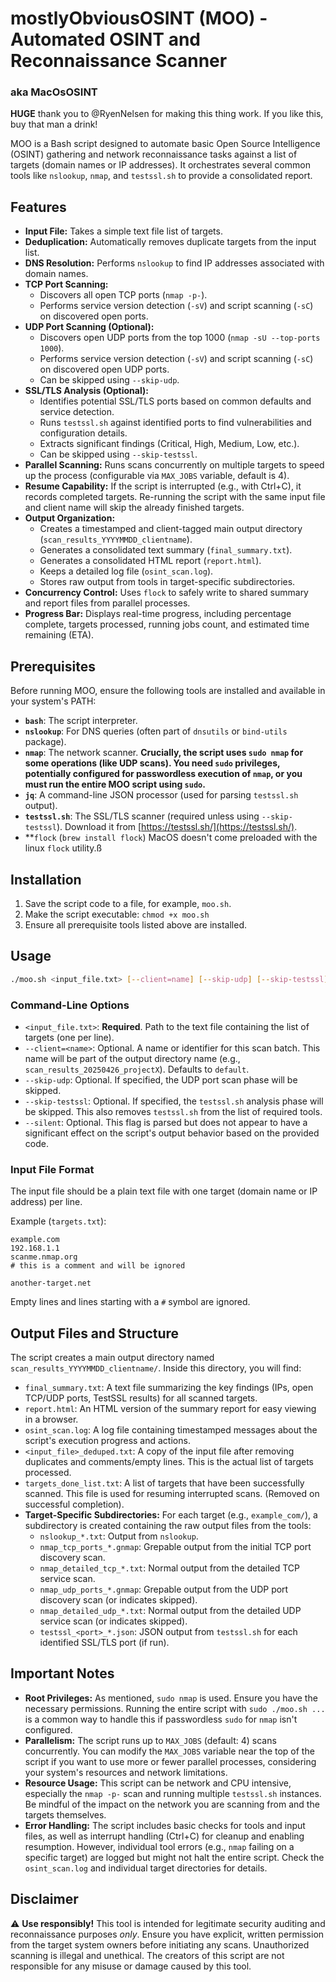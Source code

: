 # mostlyObviousOSINT (MOO) - Automated OSINT and Reconnaissance Scanner
### aka  MacOsOSINT
**HUGE** thank you to @RyenNelsen for making this thing work. If you like this, buy that man a drink!

MOO is a Bash script designed to automate basic Open Source Intelligence (OSINT) gathering and network reconnaissance tasks against a list of targets (domain names or IP addresses). It orchestrates several common tools like `nslookup`, `nmap`, and `testssl.sh` to provide a consolidated report.

## Features

* **Input File:** Takes a simple text file list of targets.
* **Deduplication:** Automatically removes duplicate targets from the input list.
* **DNS Resolution:** Performs `nslookup` to find IP addresses associated with domain names.
* **TCP Port Scanning:**
    * Discovers all open TCP ports (`nmap -p-`).
    * Performs service version detection (`-sV`) and script scanning (`-sC`) on discovered open ports.
* **UDP Port Scanning (Optional):**
    * Discovers open UDP ports from the top 1000 (`nmap -sU --top-ports 1000`).
    * Performs service version detection (`-sV`) and script scanning (`-sC`) on discovered open UDP ports.
    * Can be skipped using `--skip-udp`.
* **SSL/TLS Analysis (Optional):**
    * Identifies potential SSL/TLS ports based on common defaults and service detection.
    * Runs `testssl.sh` against identified ports to find vulnerabilities and configuration details.
    * Extracts significant findings (Critical, High, Medium, Low, etc.).
    * Can be skipped using `--skip-testssl`.
* **Parallel Scanning:** Runs scans concurrently on multiple targets to speed up the process (configurable via `MAX_JOBS` variable, default is 4).
* **Resume Capability:** If the script is interrupted (e.g., with Ctrl+C), it records completed targets. Re-running the script with the same input file and client name will skip the already finished targets.
* **Output Organization:**
    * Creates a timestamped and client-tagged main output directory (`scan_results_YYYYMMDD_clientname`).
    * Generates a consolidated text summary (`final_summary.txt`).
    * Generates a consolidated HTML report (`report.html`).
    * Keeps a detailed log file (`osint_scan.log`).
    * Stores raw output from tools in target-specific subdirectories.
* **Concurrency Control:** Uses `flock` to safely write to shared summary and report files from parallel processes.
* **Progress Bar:** Displays real-time progress, including percentage complete, targets processed, running jobs count, and estimated time remaining (ETA).

## Prerequisites

Before running MOO, ensure the following tools are installed and available in your system's PATH:

* **`bash`**: The script interpreter.
* **`nslookup`**: For DNS queries (often part of `dnsutils` or `bind-utils` package).
* **`nmap`**: The network scanner. **Crucially, the script uses `sudo nmap` for some operations (like UDP scans). You need `sudo` privileges, potentially configured for passwordless execution of `nmap`, or you must run the entire MOO script using `sudo`.**
* **`jq`**: A command-line JSON processor (used for parsing `testssl.sh` output).
* **`testssl.sh`**: The SSL/TLS scanner (required unless using `--skip-testssl`). Download it from [https://testssl.sh/](https://testssl.sh/).
* **`flock` (`brew install flock`) MacOS doesn't come preloaded with the linux `flock` utility.ß

## Installation

1.  Save the script code to a file, for example, `moo.sh`.
2.  Make the script executable: `chmod +x moo.sh`
3.  Ensure all prerequisite tools listed above are installed.

## Usage

```bash
./moo.sh <input_file.txt> [--client=name] [--skip-udp] [--skip-testssl] [--silent]
```

### Command-Line Options

* `<input_file.txt>`: **Required**. Path to the text file containing the list of targets (one per line).
* `--client=<name>`: Optional. A name or identifier for this scan batch. This name will be part of the output directory name (e.g., `scan_results_20250426_projectX`). Defaults to `default`.
* `--skip-udp`: Optional. If specified, the UDP port scan phase will be skipped.
* `--skip-testssl`: Optional. If specified, the `testssl.sh` analysis phase will be skipped. This also removes `testssl.sh` from the list of required tools.
* `--silent`: Optional. This flag is parsed but does not appear to have a significant effect on the script's output behavior based on the provided code.

### Input File Format

The input file should be a plain text file with one target (domain name or IP address) per line.

Example (`targets.txt`):

```
example.com
192.168.1.1
scanme.nmap.org
# this is a comment and will be ignored

another-target.net
```

Empty lines and lines starting with a `#` symbol are ignored.

## Output Files and Structure

The script creates a main output directory named `scan_results_YYYYMMDD_clientname/`. Inside this directory, you will find:

* `final_summary.txt`: A text file summarizing the key findings (IPs, open TCP/UDP ports, TestSSL results) for all scanned targets.
* `report.html`: An HTML version of the summary report for easy viewing in a browser.
* `osint_scan.log`: A log file containing timestamped messages about the script's execution progress and actions.
* `<input_file>_deduped.txt`: A copy of the input file after removing duplicates and comments/empty lines. This is the actual list of targets processed.
* `targets_done_list.txt`: A list of targets that have been successfully scanned. This file is used for resuming interrupted scans. (Removed on successful completion).
* **Target-Specific Subdirectories:** For each target (e.g., `example_com/`), a subdirectory is created containing the raw output files from the tools:
    * `nslookup_*.txt`: Output from `nslookup`.
    * `nmap_tcp_ports_*.gnmap`: Grepable output from the initial TCP port discovery scan.
    * `nmap_detailed_tcp_*.txt`: Normal output from the detailed TCP service scan.
    * `nmap_udp_ports_*.gnmap`: Grepable output from the UDP port discovery scan (or indicates skipped).
    * `nmap_detailed_udp_*.txt`: Normal output from the detailed UDP service scan (or indicates skipped).
    * `testssl_<port>_*.json`: JSON output from `testssl.sh` for each identified SSL/TLS port (if run).

## Important Notes

* **Root Privileges:** As mentioned, `sudo nmap` is used. Ensure you have the necessary permissions. Running the entire script with `sudo ./moo.sh ...` is a common way to handle this if passwordless `sudo` for `nmap` isn't configured.
* **Parallelism:** The script runs up to `MAX_JOBS` (default: 4) scans concurrently. You can modify the `MAX_JOBS` variable near the top of the script if you want to use more or fewer parallel processes, considering your system's resources and network limitations.
* **Resource Usage:** This script can be network and CPU intensive, especially the `nmap -p-` scan and running multiple `testssl.sh` instances. Be mindful of the impact on the network you are scanning from and the targets themselves.
* **Error Handling:** The script includes basic checks for tools and input files, as well as interrupt handling (Ctrl+C) for cleanup and enabling resumption. However, individual tool errors (e.g., `nmap` failing on a specific target) are logged but might not halt the entire script. Check the `osint_scan.log` and individual target directories for details.

## Disclaimer

⚠️ **Use responsibly!** This tool is intended for legitimate security auditing and reconnaissance purposes *only*. Ensure you have explicit, written permission from the target system owners before initiating any scans. Unauthorized scanning is illegal and unethical. The creators of this script are not responsible for any misuse or damage caused by this tool.
